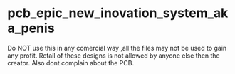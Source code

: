 # pcb_epic_new_inovation_system_aka_penis
Do NOT use this in any comercial way ,all the files may not be used to gain any profit. Retail of these designs is not allowed by anyone else then the creator. Also dont complain about the PCB.
